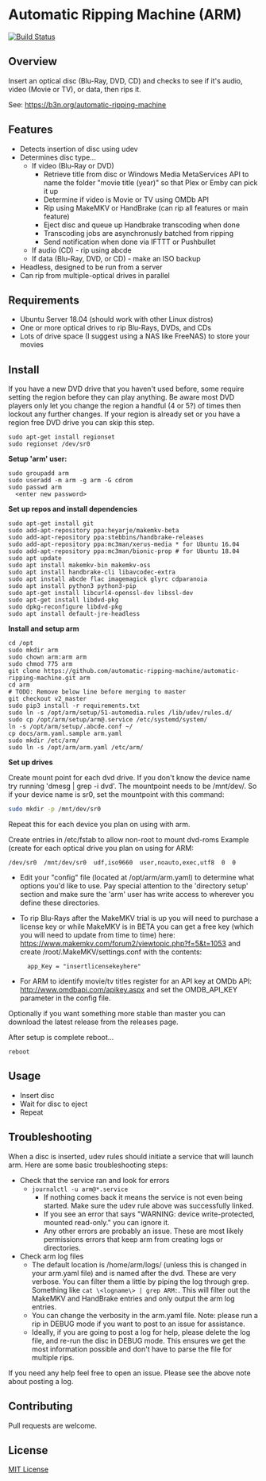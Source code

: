 # Automatic Ripping Machine (ARM)

[![Build Status](https://travis-ci.org/automatic-ripping-machine/automatic-ripping-machine.svg?branch=v2_master)](https://travis-ci.org/automatic-ripping-machine/automatic-ripping-machine)

## Overview

Insert an optical disc (Blu-Ray, DVD, CD) and checks to see if it's audio, video (Movie or TV), or data, then rips it.

See: https://b3n.org/automatic-ripping-machine


## Features

- Detects insertion of disc using udev
- Determines disc type...
  - If video (Blu-Ray or DVD)
    - Retrieve title from disc or Windows Media MetaServices API to name the folder "movie title (year)" so that Plex or Emby can pick it up
    - Determine if video is Movie or TV using OMDb API
    - Rip using MakeMKV or HandBrake (can rip all features or main feature)
    - Eject disc and queue up Handbrake transcoding when done
    - Transcoding jobs are asynchronusly batched from ripping
    - Send notification when done via IFTTT or Pushbullet
  - If audio (CD) - rip using abcde
  - If data (Blu-Ray, DVD, or CD) - make an ISO backup
- Headless, designed to be run from a server
- Can rip from multiple-optical drives in parallel


## Requirements

- Ubuntu Server 18.04 (should work with other Linux distros)
- One or more optical drives to rip Blu-Rays, DVDs, and CDs
- Lots of drive space (I suggest using a NAS like FreeNAS) to store your movies

## Install

If you have a new DVD drive that you haven't used before, some require setting the region before they can play anything.  Be aware most DVD players only let you change the region a handful (4 or 5?) of times then lockout any further changes.  If your region is already set or you have a region free DVD drive you can skip this step.

    sudo apt-get install regionset
    sudo regionset /dev/sr0

**Setup 'arm' user:**

    sudo groupadd arm
    sudo useradd -m arm -g arm -G cdrom
    sudo passwd arm 
      <enter new password>

**Set up repos and install dependencies**

    sudo apt-get install git
    sudo add-apt-repository ppa:heyarje/makemkv-beta
    sudo add-apt-repository ppa:stebbins/handbrake-releases
    sudo add-apt-repository ppa:mc3man/xerus-media * for Ubuntu 16.04
    sudo add-apt-repository ppa:mc3man/bionic-prop # for Ubuntu 18.04
    sudo apt update
    sudo apt install makemkv-bin makemkv-oss
    sudo apt install handbrake-cli libavcodec-extra
    sudo apt install abcde flac imagemagick glyrc cdparanoia
    sudo apt install python3 python3-pip
    sudo apt-get install libcurl4-openssl-dev libssl-dev
    sudo apt-get install libdvd-pkg
    sudo dpkg-reconfigure libdvd-pkg
    sudo apt install default-jre-headless

**Install and setup arm**

    cd /opt
    sudo mkdir arm
    sudo chown arm:arm arm
    sudo chmod 775 arm
    git clone https://github.com/automatic-ripping-machine/automatic-ripping-machine.git arm
    cd arm
    # TODO: Remove below line before merging to master
    git checkout v2_master
    sudo pip3 install -r requirements.txt 
    sudo ln -s /opt/arm/setup/51-automedia.rules /lib/udev/rules.d/
    sudo cp /opt/arm/setup/arm@.service /etc/systemd/system/
    ln -s /opt/arm/setup/.abcde.conf ~/
    cp docs/arm.yaml.sample arm.yaml
    sudo mkdir /etc/arm/
    sudo ln -s /opt/arm/arm.yaml /etc/arm/

**Set up drives**

  Create mount point for each dvd drive.
  If you don't know the device name try running 'dmesg | grep -i dvd'.  The mountpoint needs to be /mnt/dev/<device name>.
  So if your device name is sr0, set the mountpoint with this command:
  ```bash
  sudo mkdir -p /mnt/dev/sr0
  ```
  Repeat this for each device you plan on using with arm.

  Create entries in /etc/fstab to allow non-root to mount dvd-roms
  Example (create for each optical drive you plan on using for ARM:
  ```
  /dev/sr0  /mnt/dev/sr0  udf,iso9660  user,noauto,exec,utf8  0  0
  ```

- Edit your "config" file (located at /opt/arm/arm.yaml) to determine what options you'd like to use.  Pay special attention to the 'directory setup' section and make sure the 'arm' user has write access to wherever you define these directories.

- To rip Blu-Rays after the MakeMKV trial is up you will need to purchase a license key or while MakeMKV is in BETA you can get a free key (which you will need to update from time to time) here:  https://www.makemkv.com/forum2/viewtopic.php?f=5&t=1053 and create /root/.MakeMKV/settings.conf with the contents:

        app_Key = "insertlicensekeyhere"

- For ARM to identify movie/tv titles register for an API key at OMDb API: http://www.omdbapi.com/apikey.aspx and set the OMDB_API_KEY parameter in the config file.

Optionally if you want something more stable than master you can download the latest release from the releases page.

After setup is complete reboot...
    
    reboot

## Usage

- Insert disc
- Wait for disc to eject
- Repeat

## Troubleshooting

When a disc is inserted, udev rules should initiate a service that will launch arm.  Here are some basic troubleshooting steps:
- Check that the service ran and look for errors
  - `journalctl -u arm@*.service`
    - If nothing comes back it means the service is not even being started.  Make sure the udev rule above was successfully linked.
    - If you see an error that says "WARNING: device write-protected, mounted read-only." you can ignore it.  
    - Any other errors are probably an issue.  These are most likely permissions errors that keep arm from creating logs or directories.
- Check arm log files 
  - The default location is /home/arm/logs/ (unless this is changed in your arm.yaml file) and is named after the dvd. These are very verbose.  You can filter them a little by piping the log through grep.  Something like `cat \<logname\> | grep ARM:`.  This will filter out the MakeMKV and HandBrake entries and only output the arm log entries.
  - You can change the verbosity in the arm.yaml file.  Note: please run a rip in DEBUG mode if you want to post to an issue for assistance.  
  - Ideally, if you are going to post a log for help, please delete the log file, and re-run the disc in DEBUG mode.  This ensures we get the most information possible and don't have to parse the file for multiple rips.

If you need any help feel free to open an issue.  Please see the above note about posting a log.

## Contributing

Pull requests are welcome.

## License

[MIT License](LICENSE)
